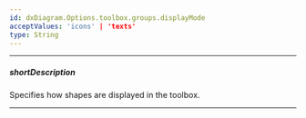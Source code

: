 ```yaml
---
id: dxDiagram.Options.toolbox.groups.displayMode
acceptValues: 'icons' | 'texts'
type: String
---
```

---
##### shortDescription
Specifies how shapes are displayed in the toolbox.

---
